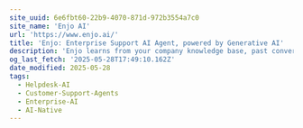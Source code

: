 ```yaml
---
site_uuid: 6e6fbt60-22b9-4070-871d-972b3554a7c0
site_name: 'Enjo AI'
url: 'https://www.enjo.ai/'
title: 'Enjo: Enterprise Support AI Agent, powered by Generative AI'
description: 'Enjo learns from your company knowledge base, past conversations in chat and other knowledge sources to efficiently answer support requests directly in platforms like Jira, Slack and more.'
og_last_fetch: '2025-05-28T17:49:10.162Z'
date_modified: 2025-05-28
tags:
  - Helpdesk-AI
  - Customer-Support-Agents
  - Enterprise-AI
  - AI-Native
---
```



